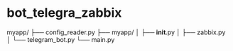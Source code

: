 # bot_telegra_zabbix


myapp/
├── config_reader.py
├── myapp/
│   ├── __init__.py
│   ├── zabbix.py
│   └── telegram_bot.py
└── main.py
